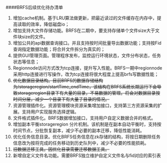 ####BRFS后续优化待办清单

1. 增加cache机制。基于LRU算法做更新，把最近读过的文件缓存在内存中，提高读取的效率，降低磁盘io；
2. 增加支持大文件存储功能。BRFS在二期中，要支持存储单个文件size大于文件块size的文件。
3. 增加公共的api数据查询接口。并且支持按时间批量导出数据功能；支持按Fid查询指定数据功能；将合并文件拆分为真实的；
4. 提供GUI管理页面。管理程序发布，监控运行环境状态，文件分布状态，任务状态等信息；
5. Regionnode访问方式改为tcp连接，提升写入性能。BRFS一期中regionnode采用http连接进行写操作，改为tcp连接将很大程度上提高brfs写数据性能；
6. ~~优化数据目录结构。目前BRFS的数据存储结构为/storageregion/startTime_endTime，该结构在BRFS系统长期运行下会导致storageregion目录下有大量的目录，不易数据的管理。将会对数据目录按时间分层，减少一个目录下有大量子目录的情况。~~
7. 资源管理插件化。资源管理模块资源采集增加接口，支持第三方资源采集的扩展。支持用户实现服务选择逻辑。
8. 文件格式插件化。BRFS数据增加接口，支持用户自定义数据合并的格式。
9. 增加副本平衡storageregion 分片机制。该机制是在副本自动平衡时，支持按时间节点，分批恢复副本，减少不必要的副本迁移，降低性能消耗。
10. 优化任务信息目录。优化BRFS任务信息在zk存储的结构，将按日期删除任务信息改为按将完成的任务移动到历史队列中，减少不必要的性能损耗。
11. ~~旧数据迁移工具。因优化目录需要迁移数据工具。~~
12. 新增自定义文件名功能。需要BRFS独立维护自定义文件名与fid对应的索引表
 